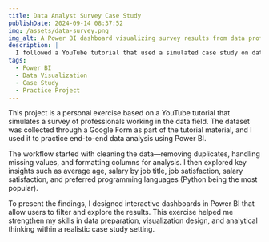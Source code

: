 ```yaml
---
title: Data Analyst Survey Case Study  
publishDate: 2024-09-14 08:37:52  
img: /assets/data-survey.png  
img_alt: A Power BI dashboard visualizing survey results from data professionals  
description: |
  I followed a YouTube tutorial that used a simulated case study on data professionals collected via Google Form. In this project, I practiced cleaning, analyzing, and visualizing the survey data using Power BI—focusing on insights like salary levels, job satisfaction, and preferred tools.  
tags:
  - Power BI
  - Data Visualization
  - Case Study
  - Practice Project
---
```


This project is a personal exercise based on a YouTube tutorial that simulates a survey of professionals working in the data field. The dataset was collected through a Google Form as part of the tutorial material, and I used it to practice end-to-end data analysis using Power BI.

The workflow started with cleaning the data—removing duplicates, handling missing values, and formatting columns for analysis. I then explored key insights such as average age, salary by job title, job satisfaction, salary satisfaction, and preferred programming languages (Python being the most popular).

To present the findings, I designed interactive dashboards in Power BI that allow users to filter and explore the results. This exercise helped me strengthen my skills in data preparation, visualization design, and analytical thinking within a realistic case study setting.
